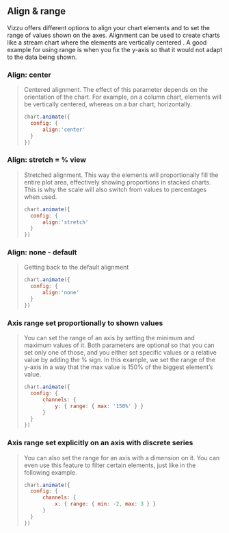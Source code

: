 ## Align & range

Vizzu offers different options to align your chart elements and to set the range 
of values shown on the axes. Alignment can be used to create charts like a 
stream chart where the elements are vertically centered . A good example for 
using range is when you fix the y-axis so that it would not adapt to the data 
being shown.

### Align: center

> Centered alignment. The effect of this parameter depends on the orientation of 
> the chart. For example, on a column chart, elements will be vertically centered, 
> whereas on a bar chart, horizontally.
> 
> ```javascript
> chart.animate({
> 	config: {
> 		align:'center'
> 	}
> })
> ```

### Align: stretch = % view

> Stretched alignment. This way the elements will proportionally fill the entire 
> plot area, effectively showing proportions in stacked charts. This is why the 
> scale will also switch from values to percentages when used. 
> 
> ```javascript
> chart.animate({
> 	config: {
> 		align:'stretch'
> 	}
> })
> ```

### Align: none - default

> Getting back to the default alignment
> 
> ```javascript
> chart.animate({
> 	config: {
> 		align:'none'
> 	}
> })
> ```

### Axis range set proportionally to shown values

> You can set the range of an axis by setting the minimum and maximum values of 
> it. Both parameters are optional so that you can set only one of those, and you 
> either set specific values or a relative value by adding the % sign. In this 
> example, we set the range of the y-axis in a way that the max value is 150% of 
> the biggest element’s value.
> 
> ```javascript
> chart.animate({
> 	config: {
> 		channels: {
> 			y: { range: { max: '150%' } }
> 		}
> 	}
> })
> ```

### Axis range set explicitly on an axis with discrete series

> You can also set the range for an axis with a dimension on it. You can even use 
> this feature to filter certain elements, just like in the following example.
> 
> ```javascript
> chart.animate({
> 	config: {
> 		channels: {
> 			x: { range: { min: -2, max: 3 } }
> 		}
> 	}
> })
> ```
